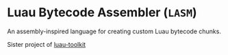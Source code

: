 # Luau Bytecode Assembler (`LASM`)

An assembly-inspired language for creating custom Luau bytecode chunks.

Sister project of [luau-toolkit](https://github.com/plainenglishh/luau-toolkit/)